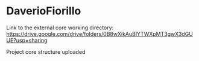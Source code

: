 # DaverioFiorillo


Link to the external core working directory:
      https://drive.google.com/drive/folders/0B8wXikAuBlYTWXpMT3gwX3dGUUE?usp=sharing

Project core structure uploaded
